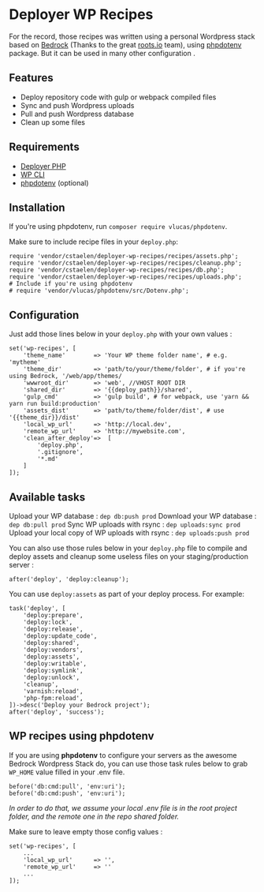 # Deployer WP Recipes

For the record, those recipes was written using a personal Wordpress stack based on [Bedrock](https://roots.io/bedrock/) (Thanks to the great [roots.io](https://roots.io/) team), using [phpdotenv](https://github.com/vlucas/phpdotenv) package. But it can be used in many other configuration .

## Features
- Deploy repository code with gulp or webpack compiled files
- Sync and push Wordpress uploads
- Pull and push Wordpress database
- Clean up some files

## Requirements
- [Deployer PHP](http://deployer.org/)
- [WP CLI](https://wp-cli.org/)
- [phpdotenv](https://github.com/vlucas/phpdotenv) (optional)

## Installation

If you're using phpdotenv, run `composer require vlucas/phpdotenv`.

Make sure to include recipe files in your `deploy.php`:

    require 'vendor/cstaelen/deployer-wp-recipes/recipes/assets.php';
    require 'vendor/cstaelen/deployer-wp-recipes/recipes/cleanup.php';
    require 'vendor/cstaelen/deployer-wp-recipes/recipes/db.php';
    require 'vendor/cstaelen/deployer-wp-recipes/recipes/uploads.php';
    # Include if you're using phpdotenv
    # require 'vendor/vlucas/phpdotenv/src/Dotenv.php';

## Configuration

Just add those lines below in your `deploy.php` with your own values :

    set('wp-recipes', [
	    'theme_name'        => 'Your WP theme folder name', # e.g. 'mytheme'
	    'theme_dir'         => 'path/to/your/theme/folder', # if you're using Bedrock, '/web/app/themes/
	    'wwwroot_dir'       => 'web', //VHOST ROOT DIR
	    'shared_dir'        => '{{deploy_path}}/shared',
	    'gulp_cmd'          => 'gulp build', # for webpack, use 'yarn && yarn run build:production'
	    'assets_dist'       => 'path/to/theme/folder/dist', # use '{{theme_dir}}/dist'
	    'local_wp_url'      => 'http://local.dev',
	    'remote_wp_url'     => 'http://mywebsite.com',
	    'clean_after_deploy'=>  [
	        'deploy.php',
	        '.gitignore',
	        '*.md'
	    ]
    ]);

## Available tasks

Upload your WP database : `dep db:push prod`
Download your WP database : `dep db:pull prod`
Sync WP uploads with rsync : `dep uploads:sync prod`
Upload your local copy of WP uploads with rsync : `dep uploads:push prod`

You can also use those rules below in your `deploy.php` file to compile and deploy assets and cleanup some useless files on your staging/production server :

    after('deploy', 'deploy:cleanup');

You can use `deploy:assets` as part of your deploy process. For example:

    task('deploy', [
        'deploy:prepare',
        'deploy:lock',
        'deploy:release',
        'deploy:update_code',
        'deploy:shared',
        'deploy:vendors',
        'deploy:assets',
        'deploy:writable',
        'deploy:symlink',
        'deploy:unlock',
        'cleanup',
        'varnish:reload',
        'php-fpm:reload',
    ])->desc('Deploy your Bedrock project');
    after('deploy', 'success');

## WP recipes using phpdotenv

If you are using **phpdotenv** to configure your servers as the awesome Bedrock Wordpress Stack do, you can use those task rules below to grab `WP_HOME` value filled in your .env file.

    before('db:cmd:pull', 'env:uri');
    before('db:cmd:push', 'env:uri');

*In order to do that, we assume your local .env file is in the root project folder, and the remote one in the repo shared folder.*

Make sure to leave empty those config values :

    set('wp-recipes', [
   		...
   	    'local_wp_url'      => '',
   	    'remote_wp_url'     => ''
   	    ...
	]);
